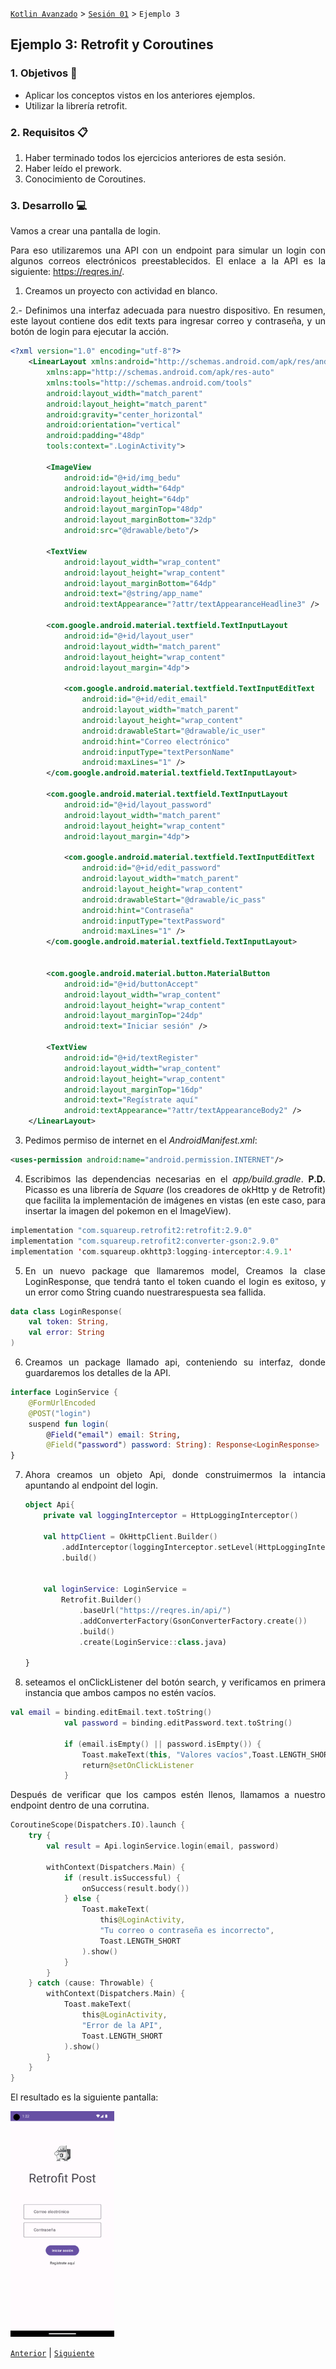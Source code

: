 [`Kotlin Avanzado`](../../Readme.md) > [`Sesión 01`](../Readme.md) > `Ejemplo 3`

## Ejemplo 3: Retrofit y Coroutines

<div style="text-align: justify;">

### 1. Objetivos :dart:


- Aplicar los conceptos vistos en los anteriores ejemplos.
- Utilizar la librería retrofit.

### 2. Requisitos :clipboard:

1. Haber terminado todos los ejercicios anteriores de esta sesión.
2. Haber leído el prework.
3. Conocimiento de Coroutines.

### 3. Desarrollo :computer:

Vamos a crear una pantalla de  login.

Para eso utilizaremos una API con un endpoint para simular un login con algunos correos electrónicos preestablecidos. El enlace a la API es la siguiente:  https://reqres.in/.


1. Creamos un proyecto con actividad en blanco.

2.- Definimos una interfaz adecuada para nuestro dispositivo. En resumen, este layout contiene dos edit texts para ingresar correo y contraseña, y un botón de login para ejecutar la acción.

```xml
<?xml version="1.0" encoding="utf-8"?>
    <LinearLayout xmlns:android="http://schemas.android.com/apk/res/android"
        xmlns:app="http://schemas.android.com/apk/res-auto"
        xmlns:tools="http://schemas.android.com/tools"
        android:layout_width="match_parent"
        android:layout_height="match_parent"
        android:gravity="center_horizontal"
        android:orientation="vertical"
        android:padding="48dp"
        tools:context=".LoginActivity">

        <ImageView
            android:id="@+id/img_bedu"
            android:layout_width="64dp"
            android:layout_height="64dp"
            android:layout_marginTop="48dp"
            android:layout_marginBottom="32dp"
            android:src="@drawable/beto"/>

        <TextView
            android:layout_width="wrap_content"
            android:layout_height="wrap_content"
            android:layout_marginBottom="64dp"
            android:text="@string/app_name"
            android:textAppearance="?attr/textAppearanceHeadline3" />

        <com.google.android.material.textfield.TextInputLayout
            android:id="@+id/layout_user"
            android:layout_width="match_parent"
            android:layout_height="wrap_content"
            android:layout_margin="4dp">

            <com.google.android.material.textfield.TextInputEditText
                android:id="@+id/edit_email"
                android:layout_width="match_parent"
                android:layout_height="wrap_content"
                android:drawableStart="@drawable/ic_user"
                android:hint="Correo electrónico"
                android:inputType="textPersonName"
                android:maxLines="1" />
        </com.google.android.material.textfield.TextInputLayout>

        <com.google.android.material.textfield.TextInputLayout
            android:id="@+id/layout_password"
            android:layout_width="match_parent"
            android:layout_height="wrap_content"
            android:layout_margin="4dp">

            <com.google.android.material.textfield.TextInputEditText
                android:id="@+id/edit_password"
                android:layout_width="match_parent"
                android:layout_height="wrap_content"
                android:drawableStart="@drawable/ic_pass"
                android:hint="Contraseña"
                android:inputType="textPassword"
                android:maxLines="1" />
        </com.google.android.material.textfield.TextInputLayout>


        <com.google.android.material.button.MaterialButton
            android:id="@+id/buttonAccept"
            android:layout_width="wrap_content"
            android:layout_height="wrap_content"
            android:layout_marginTop="24dp"
            android:text="Iniciar sesión" />

        <TextView
            android:id="@+id/textRegister"
            android:layout_width="wrap_content"
            android:layout_height="wrap_content"
            android:layout_marginTop="16dp"
            android:text="Regístrate aquí"
            android:textAppearance="?attr/textAppearanceBody2" />
    </LinearLayout>
```

3. Pedimos permiso de internet en el *AndroidManifest.xml*:

```xml
<uses-permission android:name="android.permission.INTERNET"/>
```

4. Escribimos las dependencias necesarias en el *app/build.gradle*. **P.D.** Picasso es una librería de *Square* (los creadores de okHttp y de Retrofit) que facilita la implementación de imágenes en vistas (en este caso, para insertar la imagen del pokemon en el ImageView).

```kotlin
implementation "com.squareup.retrofit2:retrofit:2.9.0"
implementation "com.squareup.retrofit2:converter-gson:2.9.0"
implementation 'com.squareup.okhttp3:logging-interceptor:4.9.1'
```

5. En un nuevo package que llamaremos model, Creamos la clase LoginResponse, que tendrá tanto el token cuando el login es exitoso, y un error como String cuando nuestrarespuesta sea fallida.

```kotlin
data class LoginResponse(
    val token: String,
    val error: String
)
```

6. Creamos un package llamado api, conteniendo su interfaz, donde guardaremos los detalles de la API. 

```kotlin
interface LoginService {
    @FormUrlEncoded
    @POST("login")
    suspend fun login(
        @Field("email") email: String,
        @Field("password") password: String): Response<LoginResponse>
}
```
7. Ahora creamos un objeto Api, donde construimermos la intancia apuntando al endpoint del login.

   ```kotlin
   object Api{
       private val loggingInterceptor = HttpLoggingInterceptor()
   
       val httpClient = OkHttpClient.Builder()
           .addInterceptor(loggingInterceptor.setLevel(HttpLoggingInterceptor.Level.BODY))
           .build()
   
   
       val loginService: LoginService =
           Retrofit.Builder()
               .baseUrl("https://reqres.in/api/")
               .addConverterFactory(GsonConverterFactory.create())
               .build()
               .create(LoginService::class.java)
   
   }
   ```

8. seteamos el onClickListener del botón search, y verificamos en primera instancia que ambos campos no estén vacíos.

```kotlin 
val email = binding.editEmail.text.toString()
            val password = binding.editPassword.text.toString()

            if (email.isEmpty() || password.isEmpty()) {
                Toast.makeText(this, "Valores vacíos",Toast.LENGTH_SHORT).show()
                return@setOnClickListener
            }
```

Después de verificar que los campos estén llenos, llamamos a nuestro endpoint dentro de una corrutina.

```kotlin
CoroutineScope(Dispatchers.IO).launch {
    try {
        val result = Api.loginService.login(email, password)

        withContext(Dispatchers.Main) {
            if (result.isSuccessful) {
                onSuccess(result.body())
            } else {
                Toast.makeText(
                    this@LoginActivity,
                    "Tu correo o contraseña es incorrecto",
                    Toast.LENGTH_SHORT
                ).show()
            }
        }
    } catch (cause: Throwable) {
        withContext(Dispatchers.Main) {
            Toast.makeText(
                this@LoginActivity,
                "Error de la API",
                Toast.LENGTH_SHORT
            ).show()
        }
    }
}
```



El resultado es la siguiente pantalla:



<img src="images/01.png" width="33%">

[`Anterior`](../Reto-02) | [`Siguiente`](../Proyecto)      

</div>

